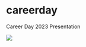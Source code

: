 # careerday
Career Day 2023 Presentation

![](https://i.kym-cdn.com/photos/images/newsfeed/000/538/716/7f5.gif)
